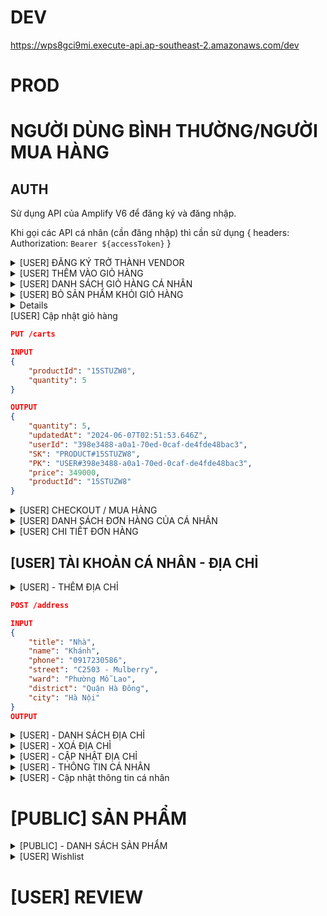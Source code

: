 # DEV
https://wps8gci9mi.execute-api.ap-southeast-2.amazonaws.com/dev

# PROD


# NGƯỜI DÙNG BÌNH THƯỜNG/NGƯỜI MUA HÀNG

## AUTH
Sử dụng API của Amplify V6 để đăng ký và đăng nhập.

Khi gọi các API cá nhân (cần đăng nhập) thì cần sử dụng
{
    headers:
        Authorization: `Bearer ${accessToken}`
}

<details>
<summary>[USER] ĐĂNG KÝ TRỞ THÀNH VENDOR</summary>

```JSON
POST /vendors
INPUT
{
    "Name": "Bookee Store",
    "Slug": "bookee.store",
    "Description": "Kho sách ngoại văn lớn nhất Việt Nam"
}
```
</details>

<details>
<summary>[USER] THÊM VÀO GIỎ HÀNG</summary>

```JSON
POST /carts
INPUT
{
    "productId": "15STUZW8",
    "vendorId": "991e7438-f0b1-706f-fa1a-281f44624401",
    "quantity": "1",
    "price": "349000"
}

OUTPUT
{
    "quantity": 2,
    "updatedAt": "2024-06-07T02:15:16.052Z",
    "userId": "398e3488-a0a1-70ed-0caf-de4fde48bac3",
    "SK": "PRODUCT#15STUZW8",
    "PK": "USER#398e3488-a0a1-70ed-0caf-de4fde48bac3",
    "price": 349000,
    "productId": "15STUZW8"
}
```
</details>

<details>
<summary>[USER] DANH SÁCH GIỎ HÀNG CÁ NHÂN</summary>

```JSON
INPUT
GET /carts

OUTPUT
[
    {
        "productId": "15STUZW8",
        "userId": "398e3488-a0a1-70ed-0caf-de4fde48bac3",
        "price": 349000,
        "quantity": 10,
        "status": "APPROVED",
        "createdAt": "2024-06-05T09:52:40.967Z",
        "vendorId": "991e7438-f0b1-706f-fa1a-281f44624401",
        "GSI1SK": "PRODUCT#15STUZW8",
        "reviewedAt": "2024-06-05T09:52:54.889Z",
        "name": "Easy to Love, Difficult to Discipline: The 7 Basic Skills for Turning Conflict into Cooperation",
        "EntityType": "PRODUCT",
        "GSI2SK": "2024-06-05T09:52:40.967Z",
        "GSI2PK": "STATUS#APPROVED",
        "GSI1PK": "VENDOR#991e7438-f0b1-706f-fa1a-281f44624401",
        "isActive": true,
        "imageUrl": "https://images.isbndb.com/covers/77/51/9780060007751.jpg",
        "SK": "PRODUCT#15STUZW8",
        "PK": "PRODUCT#15STUZW8",
        "description": " Tập trung vào việc phát triển kỹ năng thay vì chỉ ra lỗi của trẻ em: Cuốn sách nàykhông chỉ tập trung vào việc chỉ ra lỗi của trẻ em, mà thay vào đó, tác giả cung cấp các kỹ năng cần thiết để giúp trẻ em học cách hợp tác và giải quyết xung đột một cách tích cực. Việc tập trung vào phát triển kỹ năng này sẽ giúp người đọc có thể xử lý tình huống hiệu quả và giúp trẻ em trở nên độc lập và tự tin hơn."
    }
]
```
</details>

<details>
<summary>[USER] BỎ SẢN PHẨM KHỎI GIỎ HÀNG</summary>

```JSON
DELETE /carts/{productId}
```
</details>

<details></details>
<summary>[USER] Cập nhật giỏ hàng</summary>

```JSON
PUT /carts

INPUT
{
    "productId": "15STUZW8",
    "quantity": 5
}

OUTPUT
{
    "quantity": 5,
    "updatedAt": "2024-06-07T02:51:53.646Z",
    "userId": "398e3488-a0a1-70ed-0caf-de4fde48bac3",
    "SK": "PRODUCT#15STUZW8",
    "PK": "USER#398e3488-a0a1-70ed-0caf-de4fde48bac3",
    "price": 349000,
    "productId": "15STUZW8"
}
```

<details>
<summary>[USER] CHECKOUT / MUA HÀNG</summary>

```JSON
POST /carts/checkout

OUTPUT:
{
    "order": "15SXKGCU"
}

V1:
Khi checkout là mua toàn bộ sản phẩm trong giỏ hàng
Chỉ hỗ trợ thanh toán COD
```
</details>

<details>
<summary>[USER] DANH SÁCH ĐƠN HÀNG CỦA CÁ NHÂN</summary>

```JSON
GET /orders
QUERY PARAMS
status

OUTPUT
[
    {
        "orderStatus": "PENDING",
        "orderId": "15SXKGCU",
        "createdAt": "2024-06-07T02:29:01.273Z",
        "GSI1SK": "ORDER#15SXKGCU",
        "GSI3SK": "2024-06-07T02:29:01.273Z",
        "EntityType": "ORDER",
        "GSI2SK": "2024-06-07T02:29:01.273Z",
        "GSI2PK": "VENDOR#undefined",
        "GSI1PK": "USER#398e3488-a0a1-70ed-0caf-de4fde48bac3",
        "GSI4SK": "2024-06-07T02:29:01.273Z",
        "GSI4PK": "PAYMENT#CASH_ON_DELIVERY",
        "GSI3PK": "STATUS#PENDING",
        "paymentStatus": "CASH_ON_DELIVERY",
        "userId": "398e3488-a0a1-70ed-0caf-de4fde48bac3",
        "amount": 349000,
        "SK": "USER#398e3488-a0a1-70ed-0caf-de4fde48bac3",
        "PK": "ORDER#15SXKGCU"
    }
]
```
</details>

<details>
<summary>[USER] CHI TIẾT ĐƠN HÀNG</summary>

```JSON
GET /orders/{orderId}

OUTPUT
{
    "orderStatus": "PENDING",
    "orderId": "15SXKGCU",
    "createdAt": "2024-06-07T02:29:01.273Z",
    "GSI1SK": "ORDER#15SXKGCU",
    "GSI3SK": "2024-06-07T02:29:01.273Z",
    "EntityType": "ORDER",
    "GSI2SK": "2024-06-07T02:29:01.273Z",
    "GSI2PK": "VENDOR#undefined",
    "GSI1PK": "USER#398e3488-a0a1-70ed-0caf-de4fde48bac3",
    "GSI4SK": "2024-06-07T02:29:01.273Z",
    "GSI4PK": "PAYMENT#CASH_ON_DELIVERY",
    "GSI3PK": "STATUS#PENDING",
    "paymentStatus": "CASH_ON_DELIVERY",
    "userId": "398e3488-a0a1-70ed-0caf-de4fde48bac3",
    "amount": 349000,
    "SK": "USER#398e3488-a0a1-70ed-0caf-de4fde48bac3",
    "PK": "ORDER#15SXKGCU"
}

```
</details>

## [USER] TÀI KHOẢN CÁ NHÂN - ĐỊA CHỈ
<details>
<summary>[USER] - THÊM ĐỊA CHỈ

```JSON
POST /address

INPUT
{
    "title": "Nhà",
    "name": "Khánh",
    "phone": "0917230586",
    "street": "C2503 - Mulberry",
    "ward": "Phường Mỗ Lao",
    "district": "Quận Hà Đông",
    "city": "Hà Nội"
}
OUTPUT
```
</details>

<details>
<summary>[USER] - DANH SÁCH ĐỊA CHỈ</summary>

```JSON
GET /address

OUTPUT
[
    {
        "addressId": "15RW2QYL",
        "createdAt": "2024-05-21T22:40:20.404Z",
        "country": "Vietnam",
        "name": "Khánh",
        "EntityType": "ADDRESS",
        "city": "Hà Nội",
        "district": "Quận Hà Đông",
        "userId": "398e3488-a0a1-70ed-0caf-de4fde48bac3",
        "ward": "Phường Mỗ Lao",
        "SK": "ADDRESS#15RW2QYL",
        "PK": "USER#398e3488-a0a1-70ed-0caf-de4fde48bac3",
        "phone": "0917230586",
        "title": "Văn Phòng",
        "street": "Hoàng Thành"
    },
    {
        "addressId": "15RW2UE5",
        "createdAt": "2024-05-21T22:42:17.697Z",
        "country": "Vietnam",
        "name": "Khánh",
        "EntityType": "ADDRESS",
        "city": "Hà Nội",
        "district": "Quận Hà Đông",
        "userId": "398e3488-a0a1-70ed-0caf-de4fde48bac3",
        "ward": "Phường Mỗ Lao",
        "SK": "ADDRESS#15RW2UE5",
        "PK": "USER#398e3488-a0a1-70ed-0caf-de4fde48bac3",
        "phone": "0917230586",
        "title": "Nhà",
        "street": "C2503 - Mulberry"
    },
    {
        "addressId": "15SXMK5Q",
        "createdAt": "2024-06-07T03:09:42.822Z",
        "country": "Vietnam",
        "name": "Khánh",
        "EntityType": "ADDRESS",
        "city": "Hà Nội",
        "district": "Quận Hà Đông",
        "userId": "398e3488-a0a1-70ed-0caf-de4fde48bac3",
        "ward": "Phường Mỗ Lao",
        "SK": "ADDRESS#15SXMK5Q",
        "PK": "USER#398e3488-a0a1-70ed-0caf-de4fde48bac3",
        "phone": "0917230586",
        "title": "Nhà",
        "street": "C2503 - Mulberry"
    }
]
```
</details>

<details>
<summary>[USER] - XOÁ ĐỊA CHỈ</summary>

```JSON
DELETE /address/{orderId}
```
</details>

<details>
<summary>[USER] - CẬP NHẬT ĐỊA CHỈ</summary>

```JSON
PUT /address/{addressId}

INPUT
{
    "title": "Nhà",
    "name": "Khánh",
    "phone": "0917230586",
    "street": "C2503 - Mulberry",
    "ward": "Phường Mỗ Lao",
    "district": "Quận Hà Đông",
    "city": "Hà Nội"
}

```
</details>

<details>
<summary>[USER] - THÔNG TIN CÁ NHÂN</summary>

```JSON
GET /me

OUTPUT
{
    "username": "398e3488-a0a1-70ed-0caf-de4fde48bac3",
    "userId": "398e3488-a0a1-70ed-0caf-de4fde48bac3",
    "email": "khanhtt101+1@gmail.com",
    "email_verified": "true",
    "phone_number": "+84917230586",
    "phone_number_verified": "false",
    "name": "Khanh Tong",
    "address": "15RW2QYL",
    "addressDetail": {
        "addressId": "15RW2QYL",
        "createdAt": "2024-05-21T22:40:20.404Z",
        "country": "Vietnam",
        "name": "Khánh",
        "EntityType": "ADDRESS",
        "city": "Hà Nội",
        "district": "Quận Hà Đông",
        "userId": "398e3488-a0a1-70ed-0caf-de4fde48bac3",
        "ward": "Phường Mỗ Lao",
        "SK": "ADDRESS#15RW2QYL",
        "PK": "USER#398e3488-a0a1-70ed-0caf-de4fde48bac3",
        "phone": "0917230586",
        "title": "Văn Phòng",
        "street": "Hoàng Thành"
    }
}
```
</details>

<details>
<summary>[USER] - Cập nhật thông tin cá nhân</summary>

```JSON
PUT /me

{
    "name": "Khanh",
    "phone_number": "+84917230586", // hiện sửa phone đang bị lỗi. Tạm thời nên bỏ qua
    "address": "15RW2QYL", // đây là addressId được sử dụng làm mặc định.
    "email": "khanhtt101+1@gmail.com"
}
```
</details>

# [PUBLIC] SẢN PHẨM
<details>
<summary>[PUBLIC] - DANH SÁCH SẢN PHẨM</summary>

```JSON
GET /products

OUTPUT
[
    {
        "quantity": 10,
        "status": "APPROVED",
        "createdAt": "2024-06-05T09:52:40.967Z",
        "vendorId": "991e7438-f0b1-706f-fa1a-281f44624401",
        "vendor": {}, // sẽ thêm thông tin vendor
        "GSI1SK": "PRODUCT#15STUZW8",
        "reviewedAt": "2024-06-05T09:52:54.889Z",
        "name": "Easy to Love, Difficult to Discipline: The 7 Basic Skills for Turning Conflict into Cooperation",
        "EntityType": "PRODUCT",
        "GSI2SK": "2024-06-05T09:52:40.967Z",
        "GSI2PK": "STATUS#APPROVED",
        "GSI1PK": "VENDOR#991e7438-f0b1-706f-fa1a-281f44624401",
        "isActive": true,
        "imageUrl": "https://images.isbndb.com/covers/77/51/9780060007751.jpg",
        "SK": "PRODUCT#15STUZW8",
        "description": " Tập trung vào việc phát triển kỹ năng thay vì chỉ ra lỗi của trẻ em: Cuốn sách nàykhông chỉ tập trung vào việc chỉ ra lỗi của trẻ em, mà thay vào đó, tác giả cung cấp các kỹ năng cần thiết để giúp trẻ em học cách hợp tác và giải quyết xung đột một cách tích cực. Việc tập trung vào phát triển kỹ năng này sẽ giúp người đọc có thể xử lý tình huống hiệu quả và giúp trẻ em trở nên độc lập và tự tin hơn.",
        "price": 349000,
        "PK": "PRODUCT#15STUZW8",
        "productId": "15STUZW8"
    }
]
```
</details>

<details>
<summary>[USER] Wishlist</summary>

```JSON
POST /wishlist
INPUT
{
    "productId": "15STUZW8"
}

</details>

<details>
<summary>[USER] - My Wishlist</summary>

```JSON
GET /wishlist

OUTPUT
[
    {
        "SK": "PRODUCT#15STUZW8",
        "PK": "USER#398e3488-a0a1-70ed-0caf-de4fde48bac3",
        "productId": "15STUZW8",
        "userId": "398e3488-a0a1-70ed-0caf-de4fde48bac3"
    }
]
```
</details>

# [USER] REVIEW